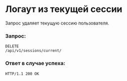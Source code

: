 # Логаут из текущей сессии

Запрос удаляет текущую сессию пользователя.

### Запрос:

```
DELETE
/api/v1/sessions/current/
```

### Ответ в случае успеха:

```
HTTP/1.1 200 OK
```
